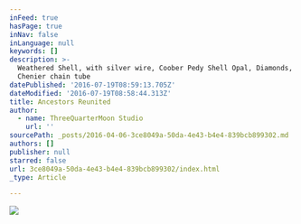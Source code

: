 ```yaml
---
inFeed: true
hasPage: true
inNav: false
inLanguage: null
keywords: []
description: >-
  Weathered Shell, with silver wire, Coober Pedy Shell Opal, Diamonds, and 9ct
  Chenier chain tube
datePublished: '2016-07-19T08:59:13.705Z'
dateModified: '2016-07-19T08:58:44.313Z'
title: Ancestors Reunited
author:
  - name: ThreeQuarterMoon Studio
    url: ''
sourcePath: _posts/2016-04-06-3ce8049a-50da-4e43-b4e4-839bcb899302.md
authors: []
publisher: null
starred: false
url: 3ce8049a-50da-4e43-b4e4-839bcb899302/index.html
_type: Article

---
```

![](https://the-grid-user-content.s3-us-west-2.amazonaws.com/2ffe8f61-9f13-40c1-a2e3-6045241250c2.jpg)